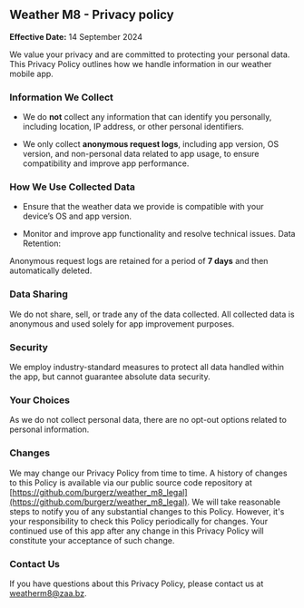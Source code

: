 ## Weather M8 - Privacy policy

**Effective Date:** 14 September 2024

We value your privacy and are committed to protecting your personal data. This Privacy Policy outlines how we handle information in our weather mobile app.

### Information We Collect

- We do **not** collect any information that can identify you personally, including location, IP address, or other personal identifiers.

- We only collect **anonymous request logs**, including app version, OS version, and non-personal data related to app usage, to ensure compatibility and improve app performance.

### How We Use Collected Data

- Ensure that the weather data we provide is compatible with your device’s OS and app version.

- Monitor and improve app functionality and resolve technical issues.
Data Retention:

Anonymous request logs are retained for a period of **7 days** and then automatically deleted.

### Data Sharing

We do not share, sell, or trade any of the data collected. All collected data is anonymous and used solely for app improvement purposes.

### Security

We employ industry-standard measures to protect all data handled within the app, but cannot guarantee absolute data security.

### Your Choices

As we do not collect personal data, there are no opt-out options related to personal information.

### Changes

We may change our Privacy Policy from time to time. A history of changes to this Policy is available via our public source code repository at [https://github.com/burgerz/weather_m8_legal](https://github.com/burgerz/weather_m8_legal). We will take reasonable steps to notify you of any substantial changes to this Policy. However, it's your responsibility to check this Policy periodically for changes. Your continued use of this app after any change in this Privacy Policy will constitute your acceptance of such change.

### Contact Us

If you have questions about this Privacy Policy, please contact us at [weatherm8@zaa.bz](mailto:weatherm8@zaa.bz).